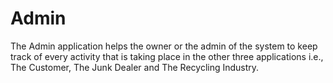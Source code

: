 # Admin
The Admin application helps the owner or the admin of the system to keep track of every activity that is taking place in the other three applications i.e., The Customer, The Junk Dealer and The Recycling Industry.
